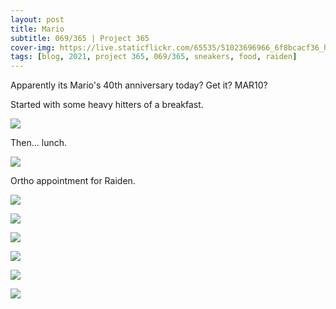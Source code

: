 ```yaml
---
layout: post
title: Mario
subtitle: 069/365 | Project 365
cover-img: https://live.staticflickr.com/65535/51023696966_6f8bcacf36_h.jpg
tags: [blog, 2021, project 365, 069/365, sneakers, food, raiden]
---
```

<style>
  .intro-header.big-img {
    background-position:center }
</style>
Apparently its Mario's 40th anniversary today? Get it? MAR10?

Started with some heavy hitters of a breakfast.
<p class="post-img-wrap">
  <img src="https://live.staticflickr.com/65535/51023570686_9079c90d98_h.jpg">
</p>
Then... lunch.
<p class="post-img-wrap">
  <img src="https://live.staticflickr.com/65535/51023571231_a27233cbd2_h.jpg">
</p>
Ortho appointment for Raiden.
<p class="post-img-wrap">
  <img src="https://live.staticflickr.com/65535/51023752227_abad718cae_h.jpg">
</p>
<p class="post-img-wrap">
  <img src="https://live.staticflickr.com/65535/51023687501_5871593413_h.jpg">
</p>
<p class="post-img-wrap">
  <img src="https://live.staticflickr.com/65535/51022967373_cca0a3684c_h.jpg">
</p>
<p class="post-img-wrap">
  <img src="https://live.staticflickr.com/65535/51023894507_dd8f400e6b_h.jpg">
</p>
<p class="post-img-wrap">
  <img src="https://live.staticflickr.com/65535/51022971868_253275ee05_h.jpg">
</p>
<p class="post-img-wrap">
  <img src="https://live.staticflickr.com/65535/51023797796_fc24147799_h.jpg">
</p>
